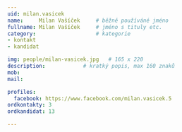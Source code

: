 ```yaml
---
uid: milan.vasicek
name:     Milan Vašíček  	# běžně používáné jméno
fullname: Milan Vašíček  	# jméno s tituly etc.
category:                   # kategorie
- kontakt
- kandidat

img: people/milan-vasicek.jpg   # 165 x 220
description:           	# kratký popis, max 160 znaků
mob:			  
mail:

profiles:
  facebook: https://www.facebook.com/milan.vasicek.5
ordkontakty: 3
ordkandidat: 13

---
```


